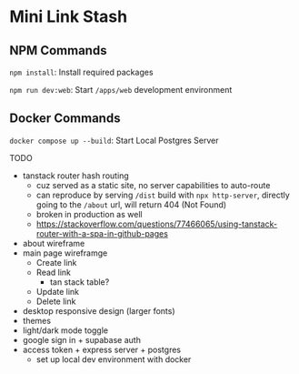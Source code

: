 # Mini Link Stash

## NPM Commands

`npm install`: Install required packages

`npm run dev:web`: Start `/apps/web` development environment

## Docker Commands

`docker compose up --build`: Start Local Postgres Server

TODO

- tanstack router hash routing
  - cuz served as a static site, no server capabilities to auto-route
  - can reproduce by serving `/dist` build with `npx http-server`, directly going to the `/about` url, will return 404 (Not Found)
  - broken in production as well
  - <https://stackoverflow.com/questions/77466065/using-tanstack-router-with-a-spa-in-github-pages>
- about wireframe
- main page wireframge
  - Create link
  - Read link
    - tan stack table?
  - Update link
  - Delete link
- desktop responsive design (larger fonts)
- themes
- light/dark mode toggle
- google sign in + supabase auth
- access token + express server + postgres
  - set up local dev environment with docker
